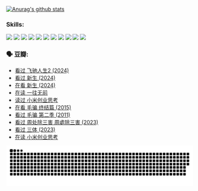 
[![Anurag's github stats](https://github-readme-stats.vercel.app/api?username=w940853815)](https://github.com/anuraghazra/github-readme-stats)

### Skills:

<code><img height="32" src="https://cdn.jsdelivr.net/npm/simple-icons@v5/icons/python.svg"></code>
<code><img height="32" src="https://cdn.jsdelivr.net/npm/simple-icons@v5/icons/javascript.svg"></code>
<code><img height="32" src="https://cdn.jsdelivr.net/npm/simple-icons@v5/icons/django.svg"></code>
<code><img height="32" src="https://cdn.jsdelivr.net/npm/simple-icons@v5/icons/flask.svg"></code>
<code><img height="32" src="https://cdn.jsdelivr.net/npm/simple-icons@v5/icons/vuetify.svg"></code>
<code><img height="32" src="https://cdn.jsdelivr.net/npm/simple-icons@v5/icons/git.svg"></code>
<code><img height="32" src="https://cdn.jsdelivr.net/npm/simple-icons@v5/icons/docker.svg"></code>
<code><img height="32" src="https://cdn.jsdelivr.net/npm/simple-icons@v5/icons/postgresql.svg"></code>
<code><img height="32" src="https://cdn.jsdelivr.net/npm/simple-icons@v5/icons/elasticsearch.svg"></code>
<code><img height="32" src="https://cdn.jsdelivr.net/npm/simple-icons@v5/icons/macos.svg"></code>
<code><img height="32" src="https://cdn.jsdelivr.net/npm/simple-icons@v5/icons/linux.svg"></code>

### 🗣 豆瓣:

<!-- DOUBAN-ACTIVITIES:START -->
- [看过 飞驰人生2‎ (2024)](https://www.douban.com/people/136069238/status/4616048805/?_i=16603912)
- [看过 新生‎ (2024)](https://www.douban.com/people/136069238/status/4612373431/?_i=16603912)
- [在看 新生‎ (2024)](https://www.douban.com/people/136069238/status/4607441062/?_i=16603912)
- [在读 一往无前](https://www.douban.com/people/136069238/status/4590507310/?_i=16603912)
- [读过 小米创业思考](https://www.douban.com/people/136069238/status/4590506983/?_i=16603912)
- [在看 毛骗 终结篇‎ (2015)](https://www.douban.com/people/136069238/status/4581971924/?_i=16603912)
- [看过 毛骗 第二季‎ (2011)](https://www.douban.com/people/136069238/status/4581971810/?_i=16603912)
- [看过 周处除三害 周處除三害‎ (2023)](https://www.douban.com/people/136069238/status/4575646701/?_i=16603912)
- [看过 三体‎ (2023)](https://www.douban.com/people/136069238/status/4574263039/?_i=16603912)
- [在读 小米创业思考](https://www.douban.com/people/136069238/status/4572047905/?_i=16603912)
<!-- DOUBAN-ACTIVITIES:END -->


![Snake animation](https://raw.githubusercontent.com/w940853815/w940853815/output/github-contribution-grid-snake.svg)

<!--
**w940853815/w940853815** is a ✨ _special_ ✨ repository because its `README.md` (this file) appears on your GitHub profile.

Here are some ideas to get you started:

- 🔭 I’m currently working on ...
- 🌱 I’m currently learning ...
- 👯 I’m looking to collaborate on ...
- 🤔 I’m looking for help with ...
- 💬 Ask me about ...
- 📫 How to reach me: ...
- 😄 Pronouns: ...
- ⚡ Fun fact: ...
-->
